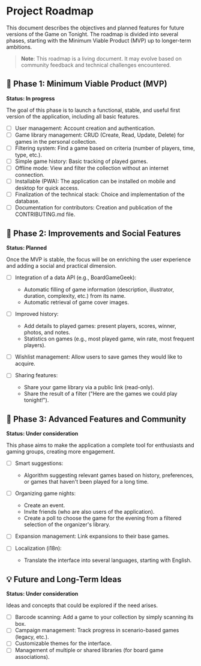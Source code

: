 # Project Roadmap

This document describes the objectives and planned features for future versions of the Game on Tonight. The roadmap is divided into several phases, starting with the Minimum Viable Product (MVP) up to longer-term ambitions.

> **Note**: This roadmap is a living document. It may evolve based on community feedback and technical challenges encountered.

## 🚧 Phase 1: Minimum Viable Product (MVP)
**Status: In progress**

The goal of this phase is to launch a functional, stable, and useful first version of the application, including all basic features.

- [ ] User management: Account creation and authentication.
- [ ] Game library management: CRUD (Create, Read, Update, Delete) for games in the personal collection.
- [ ] Filtering system: Find a game based on criteria (number of players, time, type, etc.).
- [ ] Simple game history: Basic tracking of played games.
- [ ] Offline mode: View and filter the collection without an internet connection.
- [ ] Installable (PWA): The application can be installed on mobile and desktop for quick access.
- [ ] Finalization of the technical stack: Choice and implementation of the database.
- [ ] Documentation for contributors: Creation and publication of the CONTRIBUTING.md file.

## 🚀 Phase 2: Improvements and Social Features
**Status: Planned**

Once the MVP is stable, the focus will be on enriching the user experience and adding a social and practical dimension.

- [ ] Integration of a data API (e.g., BoardGameGeek):
    - Automatic filling of game information (description, illustrator, duration, complexity, etc.) from its name.
    - Automatic retrieval of game cover images.

- [ ] Improved history:
    - Add details to played games: present players, scores, winner, photos, and notes.
    - Statistics on games (e.g., most played game, win rate, most frequent players).

- [ ] Wishlist management: Allow users to save games they would like to acquire.

- [ ] Sharing features:
    - Share your game library via a public link (read-only).
    - Share the result of a filter ("Here are the games we could play tonight!").

## 🌟 Phase 3: Advanced Features and Community
**Status: Under consideration**

This phase aims to make the application a complete tool for enthusiasts and gaming groups, creating more engagement.

- [ ] Smart suggestions:
    - Algorithm suggesting relevant games based on history, preferences, or games that haven't been played for a long time.

- [ ] Organizing game nights:
    - Create an event.
    - Invite friends (who are also users of the application).
    - Create a poll to choose the game for the evening from a filtered selection of the organizer's library.

- [ ] Expansion management: Link expansions to their base games.

- [ ] Localization (i18n):
    - Translate the interface into several languages, starting with English.

## 💡 Future and Long-Term Ideas
**Status: Under consideration**

Ideas and concepts that could be explored if the need arises.

- [ ] Barcode scanning: Add a game to your collection by simply scanning its box.
- [ ] Campaign management: Track progress in scenario-based games (legacy, etc.).
- [ ] Customizable themes for the interface.
- [ ] Management of multiple or shared libraries (for board game associations).